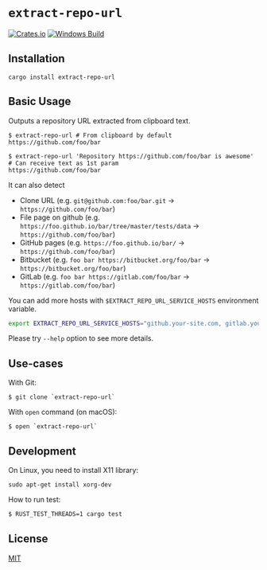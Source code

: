 `extract-repo-url`
==================
[![Crates.io][crates-io badge]][repository]
[![Windows Build][]][Appveyor]

## Installation

```
cargo install extract-repo-url
```

## Basic Usage

Outputs a repository URL extracted from clipboard text.

```
$ extract-repo-url # From clipboard by default
https://github.com/foo/bar

$ extract-repo-url 'Repository https://github.com/foo/bar is awesome' # Can receive text as 1st param
https://github.com/foo/bar
```

It can also detect

- Clone URL (e.g. `git@github.com:foo/bar.git` -> `https://github.com/foo/bar`)
- File page on github (e.g. `https://foo.github.io/bar/tree/master/tests/data` -> `https://github.com/foo/bar`)
- GitHub pages (e.g. `https://foo.github.io/bar/` -> `https://github.com/foo/bar`)
- Bitbucket (e.g. `foo bar https://bitbucket.org/foo/bar` -> `https://bitbucket.org/foo/bar`)
- GitLab (e.g. `foo bar https://gitlab.com/foo/bar` -> `https://gitlab.com/foo/bar`)

You can add more hosts with `$EXTRACT_REPO_URL_SERVICE_HOSTS` environment variable.

```sh
export EXTRACT_REPO_URL_SERVICE_HOSTS="github.your-site.com, gitlab.your-site.com"
```

Please try `--help` option to see more details.


## Use-cases

With Git:

```
$ git clone `extract-repo-url`
```

With `open` command (on macOS):

```
$ open `extract-repo-url`
```


## Development

On Linux, you need to install X11 library:

```
sudo apt-get install xorg-dev
```

How to run test:

```sh
$ RUST_TEST_THREADS=1 cargo test
```


## License

[MIT](./LICENSE.txt)


[repository]: https://github.com/rhysd/extract-repo-url
[crates-io badge]: https://img.shields.io/crates/v/extract-repo-url.svg
[Windows Build]: https://ci.appveyor.com/api/projects/status/w1cue3ohnakb50qe/branch/master?svg=true
[Appveyor]: https://ci.appveyor.com/project/rhysd/extract-repo-url/branch/master
